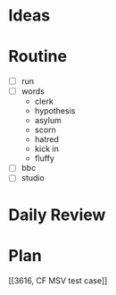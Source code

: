 # Ideas
# Routine
- [ ] run
- [ ] words
	- clerk
	- hypothesis
	- asylum
	- scorn
	- hatred
	- kick in
	- fluffy
- [ ] bbc
- [ ] studio
# Daily Review

# Plan
[[3616, CF MSV test case]]